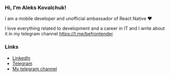 ### Hi, I’m Aleks Kovalchuk!

I am a mobile developer and unofficial ambassador of React Native ❤️

I love everything related to development and a career in IT and I write about it in my telegram channel https://t.me/befrontender

### Links
- [LinkedIn](https://www.linkedin.com/in/aleksandr-kovalchuk)
- [Telegram](https://t.me/kopchikovich)
- [My telegram channel](https://t.me/befrontender)
